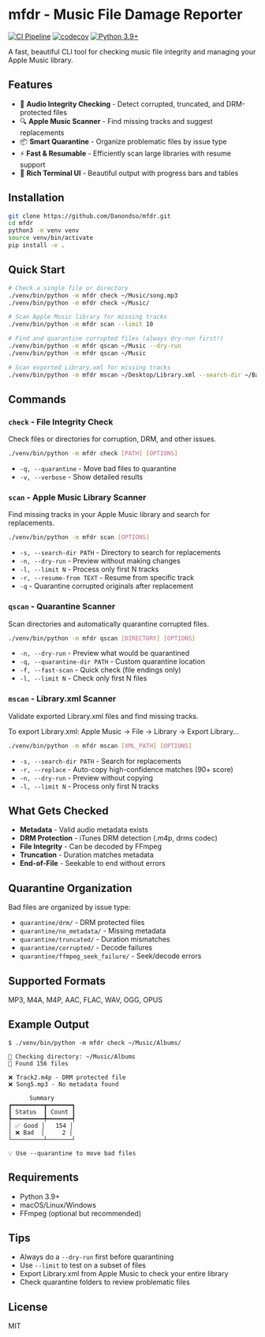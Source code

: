 # mfdr - Music File Damage Reporter

[![CI Pipeline](https://github.com/Danondso/mfdr/actions/workflows/ci.yml/badge.svg)](https://github.com/Danondso/mfdr/actions/workflows/ci.yml)
[![codecov](https://codecov.io/gh/Danondso/mfdr/branch/main/graph/badge.svg)](https://codecov.io/gh/Danondso/mfdr)
[![Python 3.9+](https://img.shields.io/badge/python-3.9+-blue)](https://www.python.org/)

A fast, beautiful CLI tool for checking music file integrity and managing your Apple Music library.

## Features

- 🎵 **Audio Integrity Checking** - Detect corrupted, truncated, and DRM-protected files
- 🔍 **Apple Music Scanner** - Find missing tracks and suggest replacements  
- 📦 **Smart Quarantine** - Organize problematic files by issue type
- ⚡ **Fast & Resumable** - Efficiently scan large libraries with resume support
- 🎨 **Rich Terminal UI** - Beautiful output with progress bars and tables

## Installation

```bash
git clone https://github.com/Danondso/mfdr.git
cd mfdr
python3 -m venv venv
source venv/bin/activate
pip install -e .
```

## Quick Start

```bash
# Check a single file or directory
./venv/bin/python -m mfdr check ~/Music/song.mp3
./venv/bin/python -m mfdr check ~/Music/

# Scan Apple Music library for missing tracks
./venv/bin/python -m mfdr scan --limit 10

# Find and quarantine corrupted files (always dry-run first!)
./venv/bin/python -m mfdr qscan ~/Music --dry-run
./venv/bin/python -m mfdr qscan ~/Music

# Scan exported Library.xml for missing tracks
./venv/bin/python -m mfdr mscan ~/Desktop/Library.xml --search-dir ~/Backup
```

## Commands

### `check` - File Integrity Check
Check files or directories for corruption, DRM, and other issues.

```bash
./venv/bin/python -m mfdr check [PATH] [OPTIONS]
```
- `-q, --quarantine` - Move bad files to quarantine
- `-v, --verbose` - Show detailed results

### `scan` - Apple Music Library Scanner  
Find missing tracks in your Apple Music library and search for replacements.

```bash
./venv/bin/python -m mfdr scan [OPTIONS]
```
- `-s, --search-dir PATH` - Directory to search for replacements
- `-n, --dry-run` - Preview without making changes
- `-l, --limit N` - Process only first N tracks
- `-r, --resume-from TEXT` - Resume from specific track
- `-q` - Quarantine corrupted originals after replacement

### `qscan` - Quarantine Scanner
Scan directories and automatically quarantine corrupted files.

```bash
./venv/bin/python -m mfdr qscan [DIRECTORY] [OPTIONS]
```
- `-n, --dry-run` - Preview what would be quarantined
- `-q, --quarantine-dir PATH` - Custom quarantine location
- `-f, --fast-scan` - Quick check (file endings only)
- `-l, --limit N` - Check only first N files

### `mscan` - Library.xml Scanner
Validate exported Library.xml files and find missing tracks.

To export Library.xml: Apple Music → File → Library → Export Library...

```bash
./venv/bin/python -m mfdr mscan [XML_PATH] [OPTIONS]
```
- `-s, --search-dir PATH` - Search for replacements
- `-r, --replace` - Auto-copy high-confidence matches (90+ score)
- `-n, --dry-run` - Preview without copying
- `-l, --limit N` - Process only first N tracks

## What Gets Checked

- **Metadata** - Valid audio metadata exists
- **DRM Protection** - iTunes DRM detection (.m4p, drms codec)
- **File Integrity** - Can be decoded by FFmpeg
- **Truncation** - Duration matches metadata
- **End-of-File** - Seekable to end without errors

## Quarantine Organization

Bad files are organized by issue type:
- `quarantine/drm/` - DRM protected files
- `quarantine/no_metadata/` - Missing metadata
- `quarantine/truncated/` - Duration mismatches  
- `quarantine/corrupted/` - Decode failures
- `quarantine/ffmpeg_seek_failure/` - Seek/decode errors

## Supported Formats

MP3, M4A, M4P, AAC, FLAC, WAV, OGG, OPUS

## Example Output

```console
$ ./venv/bin/python -m mfdr check ~/Music/Albums/

📁 Checking directory: ~/Music/Albums
🎵 Found 156 files

❌ Track2.m4p - DRM protected file
❌ Song5.mp3 - No metadata found

      Summary      
┏━━━━━━━━━┳━━━━━━━┓
┃ Status  ┃ Count ┃
┡━━━━━━━━━╇━━━━━━━┩
│ ✅ Good │   154 │
│ ❌ Bad  │     2 │
└─────────┴───────┘

💡 Use --quarantine to move bad files
```

## Requirements

- Python 3.9+
- macOS/Linux/Windows
- FFmpeg (optional but recommended)

## Tips

- Always do a `--dry-run` first before quarantining
- Use `--limit` to test on a subset of files
- Export Library.xml from Apple Music to check your entire library
- Check quarantine folders to review problematic files

## License

MIT